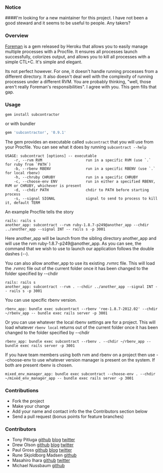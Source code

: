 ### Notice

####I'm looking for a new maintainer for this project. I have not been a good steward and it seems to be useful to people. Any takers?


### Overview

[Foreman](https://github.com/ddollar/foreman) is a gem released by Heroku that allows you to easily manage multiple processes with a Procfile. It ensures all processes launch successfully, colorizes output, and allows you to kill all processes with a simple CTL+C. It's simple and elegant.

Its not perfect however. For one, it doesn't handle running processes from a different directory. It also doesn't deal well with the complexity of running processes under a different RVM. You are probably thinking, "well, those aren't really Foreman's responsibilities". I agree with you. This gem fills that gap.

### Usage

```
gem install subcontractor
```

or with bundler

```ruby
gem 'subcontractor', '0.9.1'
```

The gem provides an executable called ```subcontract``` that you will use from your Procfile. You can see what it does by running ```subcontract --help```

```
USAGE: subcontract [options] -- executable
    -r, --rvm RVM                    run in a specific RVM (use `.` for ruby from `PATH`)
    -b, --rbenv RBENV                run in a specific RBENV (use `.` for local rbenv)
    -h, --chruby CHRUBY              run in a specific CHRUBY
    -c, --choose-env ENV             run in either a specified RBENV, RVM or CHRUBY, whichever is present
    -d, --chdir PATH                 chdir to PATH before starting process
    -s, --signal SIGNAL              signal to send to process to kill it, default TERM
```

An example Procfile tells the story

```
rails: rails s
another_app: subcontract --rvm ruby-1.8.7-p249@another_app --chdir ../another_app --signal INT -- rails s -p 3001
```

Here another_app will be launch from the sibling directory another_app and will use the rvm ruby-1.8.7-p249@another_app. As you can see, the command that we wish to use to launch our application follows the double dashes (--).

You can also allow another_app to use its existing .rvmrc file. This will load the .rvmrc file out of the current folder once it has been changed to the folder specified by --chdir

```
rails: rails s
another_app: subcontract --rvm . --chdir ../another_app --signal INT -- rails s -p 3001
```

You can use specific rbenv version.

```
rbenv_app: bundle exec subcontract --rbenv 'ree-1.8.7-2012.02' --chdir ~/rbenv_app -- bundle exec rails server -p 3001
```

Or you can use whatever the local rbenv settings are for a project. This will load whatever `rbenv local` returns out of the current folder once it has been changed to the folder specified by --chdir

```
rbenv_app: bundle exec subcontract --rbenv . --chdir ~/rbenv_app -- bundle exec rails server -p 3001
```

If you have team members using both rvm and rbenv on a project then use --choose-env to use whatever version manager is present on the system. If both are present rbenv is chosen.

```
mixed_env_manager_app: bundle exec subcontract --choose-env . --chdir ~/mixed_env_manager_app -- bundle exec rails server -p 3001
```


### Contributions
* Fork the project
* Make your change
* Add your name and contact info the the Contributors section below
* Send a pull request (bonus points for feature branches)

### Contributors
* Tony Pitluga [github](http://github.com/pitluga) [blog](http://tony.pitluga.com/) [twitter](http://twitter.com/pitluga)
* Drew Olson [github](http://github.com/drewolson) [blog](http://fingernailsinoatmeal.com/) [twitter](http://twitter.com/drewolson)
* Paul Gross [github](http://github.com/pgr0ss) [blog](http://www.pgrs.net) [twitter](http://twitter.com/pgr0ss)
* Rune Skjoldborg Madsen [github](https://github.com/runemadsen)
* Masahiro Ihara [github](http://github.com/ihara2525) [twitter](http://twitter.com/ihara2525)
* Michael Nussbaum [github](https://github.com/mnussbaum)
